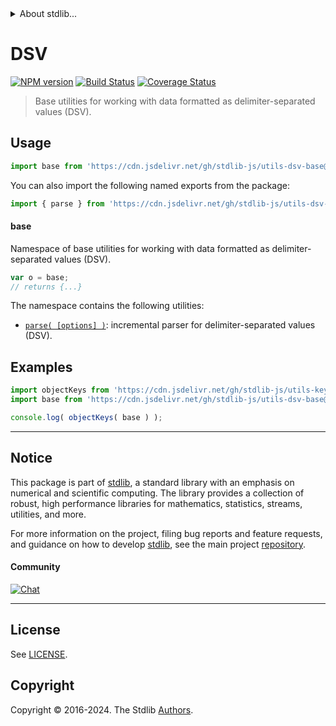<!--

@license Apache-2.0

Copyright (c) 2022 The Stdlib Authors.

Licensed under the Apache License, Version 2.0 (the "License");
you may not use this file except in compliance with the License.
You may obtain a copy of the License at

   http://www.apache.org/licenses/LICENSE-2.0

Unless required by applicable law or agreed to in writing, software
distributed under the License is distributed on an "AS IS" BASIS,
WITHOUT WARRANTIES OR CONDITIONS OF ANY KIND, either express or implied.
See the License for the specific language governing permissions and
limitations under the License.

-->


<details>
  <summary>
    About stdlib...
  </summary>
  <p>We believe in a future in which the web is a preferred environment for numerical computation. To help realize this future, we've built stdlib. stdlib is a standard library, with an emphasis on numerical and scientific computation, written in JavaScript (and C) for execution in browsers and in Node.js.</p>
  <p>The library is fully decomposable, being architected in such a way that you can swap out and mix and match APIs and functionality to cater to your exact preferences and use cases.</p>
  <p>When you use stdlib, you can be absolutely certain that you are using the most thorough, rigorous, well-written, studied, documented, tested, measured, and high-quality code out there.</p>
  <p>To join us in bringing numerical computing to the web, get started by checking us out on <a href="https://github.com/stdlib-js/stdlib">GitHub</a>, and please consider <a href="https://opencollective.com/stdlib">financially supporting stdlib</a>. We greatly appreciate your continued support!</p>
</details>

# DSV

[![NPM version][npm-image]][npm-url] [![Build Status][test-image]][test-url] [![Coverage Status][coverage-image]][coverage-url] <!-- [![dependencies][dependencies-image]][dependencies-url] -->

> Base utilities for working with data formatted as delimiter-separated values (DSV).



<section class="usage">

## Usage

```javascript
import base from 'https://cdn.jsdelivr.net/gh/stdlib-js/utils-dsv-base@deno/mod.js';
```

You can also import the following named exports from the package:

```javascript
import { parse } from 'https://cdn.jsdelivr.net/gh/stdlib-js/utils-dsv-base@deno/mod.js';
```

#### base

Namespace of base utilities for working with data formatted as delimiter-separated values (DSV).

```javascript
var o = base;
// returns {...}
```

The namespace contains the following utilities:

<!-- <toc pattern="*"> -->

<div class="namespace-toc">

-   <span class="signature">[`parse( [options] )`][@stdlib/utils/dsv/base/parse]</span><span class="delimiter">: </span><span class="description">incremental parser for delimiter-separated values (DSV).</span>

</div>

<!-- </toc> -->

</section>

<!-- /.usage -->

<section class="examples">

## Examples

<!-- TODO: better examples -->

<!-- eslint no-undef: "error" -->

```javascript
import objectKeys from 'https://cdn.jsdelivr.net/gh/stdlib-js/utils-keys@deno/mod.js';
import base from 'https://cdn.jsdelivr.net/gh/stdlib-js/utils-dsv-base@deno/mod.js';

console.log( objectKeys( base ) );
```

</section>

<!-- /.examples -->

<!-- Section for related `stdlib` packages. Do not manually edit this section, as it is automatically populated. -->

<section class="related">

</section>

<!-- /.related -->

<!-- Section for all links. Make sure to keep an empty line after the `section` element and another before the `/section` close. -->


<section class="main-repo" >

* * *

## Notice

This package is part of [stdlib][stdlib], a standard library with an emphasis on numerical and scientific computing. The library provides a collection of robust, high performance libraries for mathematics, statistics, streams, utilities, and more.

For more information on the project, filing bug reports and feature requests, and guidance on how to develop [stdlib][stdlib], see the main project [repository][stdlib].

#### Community

[![Chat][chat-image]][chat-url]

---

## License

See [LICENSE][stdlib-license].


## Copyright

Copyright &copy; 2016-2024. The Stdlib [Authors][stdlib-authors].

</section>

<!-- /.stdlib -->

<!-- Section for all links. Make sure to keep an empty line after the `section` element and another before the `/section` close. -->

<section class="links">

[npm-image]: http://img.shields.io/npm/v/@stdlib/utils-dsv-base.svg
[npm-url]: https://npmjs.org/package/@stdlib/utils-dsv-base

[test-image]: https://github.com/stdlib-js/utils-dsv-base/actions/workflows/test.yml/badge.svg?branch=v0.2.2
[test-url]: https://github.com/stdlib-js/utils-dsv-base/actions/workflows/test.yml?query=branch:v0.2.2

[coverage-image]: https://img.shields.io/codecov/c/github/stdlib-js/utils-dsv-base/main.svg
[coverage-url]: https://codecov.io/github/stdlib-js/utils-dsv-base?branch=main

<!--

[dependencies-image]: https://img.shields.io/david/stdlib-js/utils-dsv-base.svg
[dependencies-url]: https://david-dm.org/stdlib-js/utils-dsv-base/main

-->

[chat-image]: https://img.shields.io/gitter/room/stdlib-js/stdlib.svg
[chat-url]: https://app.gitter.im/#/room/#stdlib-js_stdlib:gitter.im

[stdlib]: https://github.com/stdlib-js/stdlib

[stdlib-authors]: https://github.com/stdlib-js/stdlib/graphs/contributors

[umd]: https://github.com/umdjs/umd
[es-module]: https://developer.mozilla.org/en-US/docs/Web/JavaScript/Guide/Modules

[deno-url]: https://github.com/stdlib-js/utils-dsv-base/tree/deno
[deno-readme]: https://github.com/stdlib-js/utils-dsv-base/blob/deno/README.md
[umd-url]: https://github.com/stdlib-js/utils-dsv-base/tree/umd
[umd-readme]: https://github.com/stdlib-js/utils-dsv-base/blob/umd/README.md
[esm-url]: https://github.com/stdlib-js/utils-dsv-base/tree/esm
[esm-readme]: https://github.com/stdlib-js/utils-dsv-base/blob/esm/README.md
[branches-url]: https://github.com/stdlib-js/utils-dsv-base/blob/main/branches.md

[stdlib-license]: https://raw.githubusercontent.com/stdlib-js/utils-dsv-base/main/LICENSE

<!-- <toc-links> -->

[@stdlib/utils/dsv/base/parse]: https://github.com/stdlib-js/utils-dsv-base-parse/tree/deno

<!-- </toc-links> -->

</section>

<!-- /.links -->
